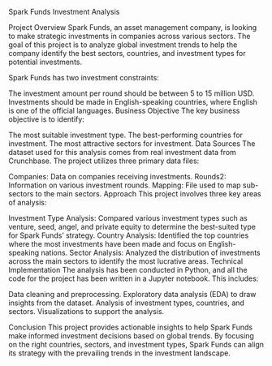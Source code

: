 Spark Funds Investment Analysis

Project Overview
Spark Funds, an asset management company, is looking to make strategic investments in companies across various sectors. The goal of this project is to analyze global investment trends to help the company identify the best sectors, countries, and investment types for potential investments.

Spark Funds has two investment constraints:

The investment amount per round should be between 5 to 15 million USD.
Investments should be made in English-speaking countries, where English is one of the official languages.
Business Objective
The key business objective is to identify:

The most suitable investment type.
The best-performing countries for investment.
The most attractive sectors for investment.
Data Sources
The dataset used for this analysis comes from real investment data from Crunchbase. The project utilizes three primary data files:

Companies: Data on companies receiving investments.
Rounds2: Information on various investment rounds.
Mapping: File used to map sub-sectors to the main sectors.
Approach
This project involves three key areas of analysis:

Investment Type Analysis: Compared various investment types such as venture, seed, angel, and private equity to determine the best-suited type for Spark Funds’ strategy.
Country Analysis: Identified the top countries where the most investments have been made and focus on English-speaking nations.
Sector Analysis: Analyzed the distribution of investments across the main sectors to identify the most lucrative areas.
Technical Implementation
The analysis has been conducted in Python, and all the code for the project has been written in a Jupyter notebook. This includes:

Data cleaning and preprocessing.
Exploratory data analysis (EDA) to draw insights from the dataset.
Analysis of investment types, countries, and sectors.
Visualizations to support the analysis.

Conclusion
This project provides actionable insights to help Spark Funds make informed investment decisions based on global trends. By focusing on the right countries, sectors, and investment types, Spark Funds can align its strategy with the prevailing trends in the investment landscape.
